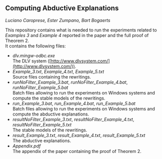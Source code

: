 ## Computing Abductive Explanations 
*Luciano Caroprese, Ester Zumpano, Bart Bogaerts*

This repository contains what is needed to run the experiments related to *Examples 3* and *Example 4* reported in the paper and the full proof of Theorem 2.  
It contains the following files: 

- *dlv.mingw-odbc.exe*  
  The DLV system ([http://www.dlvsystem.com/](http://www.dlvsystem.com/)).   
- *Example_3.txt*, *Example_4.txt*, *Example_5.txt*  
  Source files containing the rewritings.
- *runNoFilter_Example_3.bat*, *runNoFilter_Example_4.bat*, *runNoFilter_Example_5.bat*  
  Batch files allowing to run the experiments on Windows systems and compute the stable models of the rewritings.
- *run_Example_3.bat*, *run_Example_4.bat*, *run_Example_5.bat*  
  Batch files allowing to run the experiments on Windows systems and compute the abductive explanations.
- *resultNoFilter_Example_3.txt*, *resultNoFilter_Example_4.txt*, *resultNoFilter_Example_5.txt*  
  The stable models of the rewritings.
- *result_Example_3.txt*, *result_Example_4.txt*, *result_Example_5.txt*   
  The abductive explanations.
- *Appendix.pdf*    
  The appendix of the paper containing the proof of Theorem 2.

